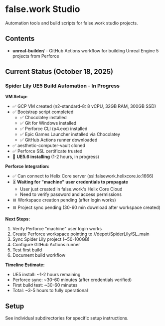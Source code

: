 # false.work Studio

Automation tools and build scripts for false.work studio projects.

## Contents

- **unreal-builder/** - GitHub Actions workflow for building Unreal Engine 5 projects from Perforce

## Current Status (October 18, 2025)

### Spider Lily UE5 Build Automation - In Progress

**VM Setup:**
- ✅ GCP VM created (n2-standard-8: 8 vCPU, 32GB RAM, 300GB SSD)
- ✅ Bootstrap script completed
  - ✅ Chocolatey installed
  - ✅ Git for Windows installed
  - ✅ Perforce CLI (p4.exe) installed
  - ✅ Epic Games Launcher installed via Chocolatey
  - ✅ GitHub Actions runner downloaded
- ✅ aesthetic-computer-vault cloned
- ✅ Perforce SSL certificate trusted
- 🔄 **UE5.6 installing** (1-2 hours, in progress)

**Perforce Integration:**
- ✅ Can connect to Helix Core server (ssl:falsework.helixcore.io:1666)
- ⏳ **Waiting for "machine" user credentials to propagate** 
  - User just created in false.work's Helix Core Cloud
  - Need to verify password and access permissions
- ⏸️ Workspace creation pending (after login works)
- ⏸️ Project sync pending (30-60 min download after workspace created)

**Next Steps:**
1. Verify Perforce "machine" user login works
2. Create Perforce workspace pointing to //depot/SpiderLily/SL_main
3. Sync Spider Lily project (~50-100GB)
4. Configure GitHub Actions runner
5. Test first build
6. Document build workflow

**Timeline Estimate:**
- UE5 install: ~1-2 hours remaining
- Perforce sync: ~30-60 minutes (after credentials verified)
- First build test: ~30-60 minutes
- Total: ~3-5 hours to fully operational

## Setup

See individual subdirectories for specific setup instructions.
